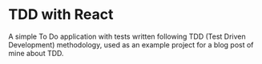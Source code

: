 # TDD with React

A simple To Do application with tests written following TDD (Test Driven Development) methodology, used as an example project for a blog post of mine about TDD.
